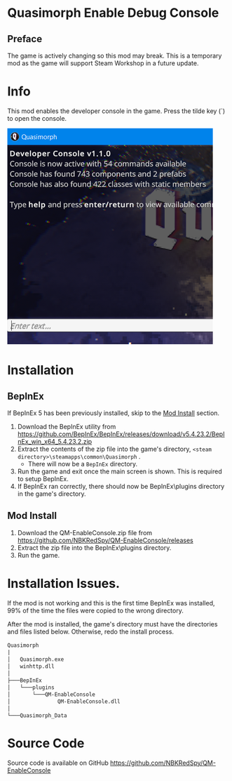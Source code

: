 # Quasimorph Enable Debug Console

## Preface
The game is actively changing so this mod may break.
This is a temporary mod as the game will support Steam Workshop in a future update.


# Info
This mod enables the developer console in the game.
Press the tilde key (`) to open the console.

![Image of open console](./media/Console.png)

# Installation

## BepInEx

If BepInEx 5 has been previously installed, skip to the [Mod Install](#mod-install) section.

1. Download the BepInEx utility from https://github.com/BepInEx/BepInEx/releases/download/v5.4.23.2/BepInEx_win_x64_5.4.23.2.zip
2. Extract the contents of the zip file into the game's directory, ```<steam directory>\steamapps\common\Quasimorph``` .
    - There will now be a ``BepInEx`` directory.
3. Run the game and exit once the main screen is shown.  This is required to setup BepInEx.
4. If BepInEx ran correctly, there should now be BepInEx\plugins directory in the game's directory.

## Mod Install
1. Download the QM-EnableConsole.zip file from https://github.com/NBKRedSpy/QM-EnableConsole/releases
2. Extract the zip file into the BepInEx\plugins directory.
3. Run the game.


# Installation Issues.

If the mod is not working and this is the first time BepInEx was installed, 99% of the time the files were copied to the wrong directory.

After the mod is installed, the game's directory must have the directories and files listed below.  Otherwise, redo the install process.

```
Quasimorph
|
│   Quasimorph.exe
│   winhttp.dll
│   
├───BepInEx
│   └───plugins
│       └───QM-EnableConsole
│               QM-EnableConsole.dll
│               
└───Quasimorph_Data
```


# Source Code
Source code is available on GitHub https://github.com/NBKRedSpy/QM-EnableConsole
